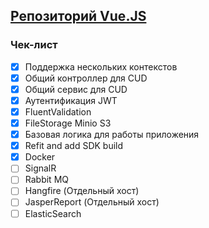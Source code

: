 ## [Репозиторий Vue.JS](https://github.com/IceStormy1/Theater-UI)
### Чек-лист

- [x] Поддержка нескольких контекстов
- [x] Общий контроллер для CUD
- [x] Общий сервис для CUD  
- [x] Аутентификация JWT
- [x] FluentValidation
- [x] FileStorage Minio S3
- [x] Базовая логика для работы приложения
- [x] Refit and add SDK build
- [x] Docker
- [ ] SignalR
- [ ] Rabbit MQ
- [ ] Hangfire (Отдельный хост)
- [ ] JasperReport (Отдельный хост)
- [ ] ElasticSearch
